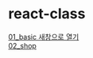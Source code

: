 # react-class
<a href="https://j45bongsik.github.io/react-class/basic/build/index.html" style="width: 100px; height: 50px;">01_basic 새창으로 열기</a>
<br>
<a href="#" style="width: 100px; height: 50px;">02_shop</a>
